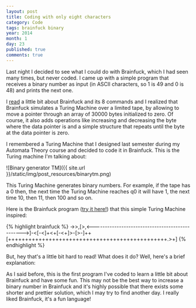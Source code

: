 ```yaml
---
layout: post
title: Coding with only eight characters
category: Code
tags: brainfuck binary
year: 2014
month: 1
day: 23
published: true
comments: true
---
```


Last night I decided to see what I could do with Brainfuck, which I had seen many times, but never coded. I came up with a simple program that receives a binary number as input (in ASCII characters, so 1 is 49 and 0 is 48) and prints the next one.

I [read](http://www.muppetlabs.com/~breadbox/bf/) a little bit about Brainfuck and its 8 commands and I realized that Brainfuck simulates a Turing Machine over a limited tape, by allowing to move a pointer through an array of 30000 bytes initialized to zero. Of course, it also adds operations like increasing and decreasing the byte where the data pointer is and a simple structure that repeats until the byte at the data pointer is zero.

I remembered a Turing Machine that I designed last semester during my Automata Theory course and decided to code it in Brainfuck. This is the Turing machine I'm talking about:

![Binary generator TM]({{ site.url }}/static/img/post_resources/binarytm.png)

This Turing Machine generates binary numbers. For example, if the tape has a 0 then, the next time the Turing Machine reaches q0 it will have 1, the next time 10, then 11, then 100 and so on.

Here is the Brainfuck program ([try it here!](http://copy.sh/brainfuck/)) that this simple Turing Machine inspired:

{% highlight brainfuck %}
->>,[>,<------------------------------------------------>]-<[-<]+<+[-<+]>-[>-]++[+++++++++++++++++++++++++++++++++++++++++++++++.>+]
{% endhighlight %}

But, hey that's a little bit hard to read! What does it do? Well, here's a brief explanation:

<script src="https://gist.github.com/miguelfrde/8573568.js"></script>

As I said before, this is the first program I've coded to learn a little bit about Brainfuck and have some fun. This may not be the best way to increase a binary number in Brainfuck and it's highly possible that there exists some shorter and prettier solution, which I may try to find another day. I really liked Brainfuck, it's a fun language!
